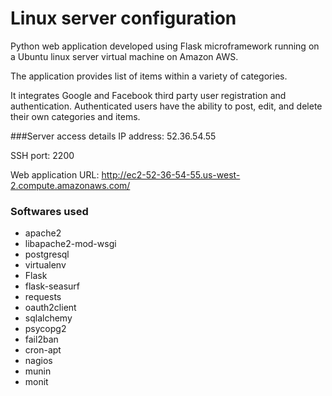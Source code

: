 # Linux server configuration
Python web application developed using Flask microframework running on a Ubuntu linux server virtual machine on Amazon AWS.

The application provides list of items within a variety of categories.

It integrates Google and Facebook third party user registration and authentication. Authenticated users have the ability to post, edit, and delete their own categories and items.

###Server access details
IP address: 52.36.54.55

SSH port: 2200

Web application URL: http://ec2-52-36-54-55.us-west-2.compute.amazonaws.com/ 

### Softwares used
* apache2
* libapache2-mod-wsgi
* postgresql
* virtualenv
* Flask
* flask-seasurf
* requests
* oauth2client
* sqlalchemy
* psycopg2
* fail2ban
* cron-apt
* nagios
* munin
* monit





